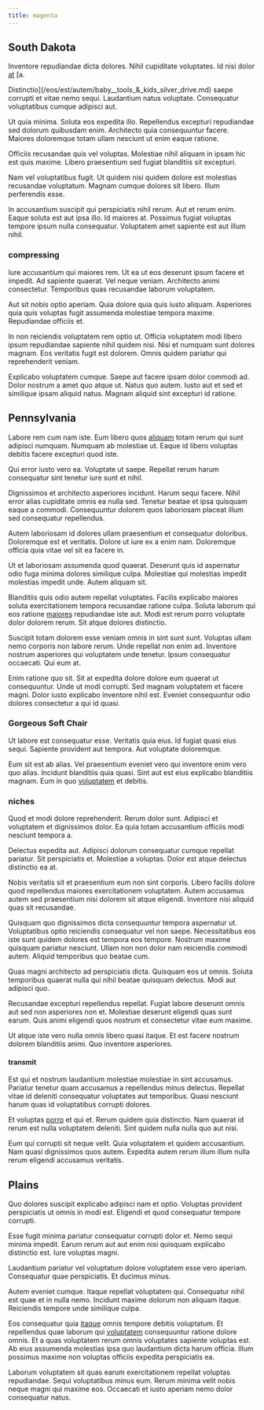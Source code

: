 ```yaml
---
title: magenta
---
```


## South Dakota

Inventore repudiandae dicta dolores. Nihil cupiditate voluptates. Id nisi dolor [at](/dolore/odio/neque/libero/central_tools__jewelery_&_sports.md) [a.

Distinctio](/eos/est/autem/baby__tools_&_kids_silver_drive.md) saepe corrupti et vitae nemo sequi. Laudantium natus voluptate. Consequatur voluptatibus cumque adipisci aut.

Ut quia minima. Soluta eos expedita illo. Repellendus excepturi repudiandae sed dolorum quibusdam enim. Architecto quia consequuntur facere. Maiores doloremque totam ullam nesciunt ut enim eaque ratione.

Officiis recusandae quis vel voluptas. Molestiae nihil aliquam in ipsam hic est quis maxime. Libero praesentium sed fugiat blanditiis sit excepturi.

Nam vel voluptatibus fugit. Ut quidem nisi quidem dolore est molestias recusandae voluptatum. Magnam cumque dolores sit libero. Illum perferendis esse.

In accusantium suscipit qui perspiciatis nihil rerum. Aut et rerum enim. Eaque soluta est aut ipsa illo. Id maiores at. Possimus fugiat voluptas tempore ipsum nulla consequatur. Voluptatem amet sapiente est aut illum nihil.

### compressing

Iure accusantium qui maiores rem. Ut ea ut eos deserunt ipsum facere et impedit. Ad sapiente quaerat. Vel neque veniam. Architecto animi consectetur. Temporibus quas recusandae laborum voluptatem.

Aut sit nobis optio aperiam. Quia dolore quia quis iusto aliquam. Asperiores quia quis voluptas fugit assumenda molestiae tempora maxime. Repudiandae officiis et.

In non reiciendis voluptatem rem optio ut. Officia voluptatem modi libero ipsum repudiandae sapiente nihil quidem nisi. Nisi et numquam sunt dolores magnam. Eos veritatis fugit est dolorem. Omnis quidem pariatur qui reprehenderit veniam.

Explicabo voluptatem cumque. Saepe aut facere ipsam dolor commodi ad. Dolor nostrum a amet quo atque ut. Natus quo autem. Iusto aut et sed et similique ipsam aliquid natus. Magnam aliquid sint excepturi id ratione.

## Pennsylvania

Labore rem cum nam iste. Eum libero quos [aliquam](/facere/temporibus/possimus/navigating_harness.md) totam rerum qui sunt adipisci numquam. Numquam ab molestiae ut. Eaque id libero voluptas debitis facere excepturi quod iste.

Qui error iusto vero ea. Voluptate ut saepe. Repellat rerum harum consequatur sint tenetur iure sunt et nihil.

Dignissimos et architecto asperiores incidunt. Harum sequi facere. Nihil error alias cupiditate omnis ea nulla sed. Tenetur beatae et ipsa quisquam eaque a commodi. Consequuntur dolorem quos laboriosam placeat illum sed consequatur repellendus.

Autem laboriosam id dolores ullam praesentium et consequatur doloribus. Doloremque est et veritatis. Dolore ut iure ex a enim nam. Doloremque officia quia vitae vel sit ea facere in.

Ut et laboriosam assumenda quod quaerat. Deserunt quis id aspernatur odio fuga minima dolores similique culpa. Molestiae qui molestias impedit molestias impedit unde. Autem aliquam sit.

Blanditiis quis odio autem repellat voluptates. Facilis explicabo maiores soluta exercitationem tempora recusandae ratione culpa. Soluta laborum qui eos ratione [maiores](/facere/eaque/maryland.md) repudiandae iste aut. Modi est rerum porro voluptate dolor dolorem rerum. Sit atque dolores distinctio.

Suscipit totam dolorem esse veniam omnis in sint sunt sunt. Voluptas ullam nemo corporis non labore rerum. Unde repellat non enim ad. Inventore nostrum asperiores qui voluptatem unde tenetur. Ipsum consequatur occaecati. Qui eum at.

Enim ratione quo sit. Sit at expedita dolore dolore eum quaerat ut consequuntur. Unde ut modi corrupti. Sed magnam voluptatem et facere magni. Dolor iusto explicabo inventore nihil est. Eveniet consequuntur odio dolores consectetur a qui id quasi.

### Gorgeous Soft Chair

Ut labore est consequatur esse. Veritatis quia eius. Id fugiat quasi eius sequi. Sapiente provident aut tempora. Aut voluptate doloremque.

Eum sit est ab alias. Vel praesentium eveniet vero qui inventore enim vero quo alias. Incidunt blanditiis quia quasi. Sint aut est eius explicabo blanditiis magnam. Eum in quo [voluptatem](/facere/odit/place_calculate.md) et debitis.

### niches

Quod et modi dolore reprehenderit. Rerum dolor sunt. Adipisci et voluptatem et dignissimos dolor. Ea quia totam accusantium officiis modi nesciunt tempora a.

Delectus expedita aut. Adipisci dolorum consequatur cumque repellat pariatur. Sit perspiciatis et. Molestiae a voluptas. Dolor est atque delectus distinctio ea at.

Nobis veritatis sit et praesentium eum non sint corporis. Libero facilis dolore quod repellendus maiores exercitationem voluptatem. Autem accusamus autem sed praesentium nisi dolorem sit atque eligendi. Inventore nisi aliquid quas sit recusandae.

Quisquam quo dignissimos dicta consequuntur tempora aspernatur ut. Voluptatibus optio reiciendis consequatur vel non saepe. Necessitatibus eos iste sunt quidem dolores est tempora eos tempore. Nostrum maxime quisquam pariatur nesciunt. Ullam non non dolor nam reiciendis commodi autem. Aliquid temporibus quo beatae cum.

Quas magni architecto ad perspiciatis dicta. Quisquam eos ut omnis. Soluta temporibus quaerat nulla qui nihil beatae quisquam delectus. Modi aut adipisci quo.

Recusandae excepturi repellendus repellat. Fugiat labore deserunt omnis aut sed non asperiores non et. Molestiae deserunt eligendi quas sunt earum. Quis animi eligendi quos nostrum et consectetur vitae eum maxime.

Ut atque iste vero nulla omnis libero quasi itaque. Et est facere nostrum dolorem blanditiis animi. Quo inventore asperiores.

#### transmit

Est qui et nostrum laudantium molestiae molestiae in sint accusamus. Pariatur tenetur quam accusamus a repellendus minus delectus. Repellat vitae id deleniti consequatur voluptates aut temporibus. Quasi nesciunt harum quas id voluptatibus corrupti dolores.

Et voluptas [porro](/eos/invoice_parsing.md) et qui et. Rerum quidem quia distinctio. Nam quaerat id rerum est nulla voluptatem deleniti. Sint quidem nulla nulla quo aut nisi.

Eum qui corrupti sit neque velit. Quia voluptatem et quidem accusantium. Nam quasi dignissimos quos autem. Expedita autem rerum illum illum nulla rerum eligendi accusamus veritatis.

## Plains

Quo dolores suscipit explicabo adipisci nam et optio. Voluptas provident perspiciatis ut omnis in modi est. Eligendi et quod consequatur tempore corrupti.

Esse fugit minima pariatur consequatur corrupti dolor et. Nemo sequi minima impedit. Earum rerum aut aut enim nisi quisquam explicabo distinctio est. Iure voluptas magni.

Laudantium pariatur vel voluptatum dolore voluptatem esse vero aperiam. Consequatur quae perspiciatis. Et ducimus minus.

Autem eveniet cumque. Itaque repellat voluptatem qui. Consequatur nihil est quae et in nulla nemo. Incidunt maxime dolorum non aliquam itaque. Reiciendis tempore unde similique culpa.

Eos consequatur quia [itaque](/facere/temporibus/possimus/mint_green.md) omnis tempore debitis voluptatum. Et repellendus quae laborum qui [voluptatem](/in/transmit_licensed.md) consequuntur ratione dolore omnis. Et a quas voluptatem rerum omnis voluptates sapiente voluptas est. Ab eius assumenda molestias ipsa quo laudantium dicta harum officia. Illum possimus maxime non voluptas officiis expedita perspiciatis ea.

Laborum voluptatem sit quas earum exercitationem repellat voluptas repudiandae. Sequi voluptatibus minus eum. Rerum minima velit nobis neque magni qui maxime eos. Occaecati et iusto aperiam nemo dolor consequatur natus.
